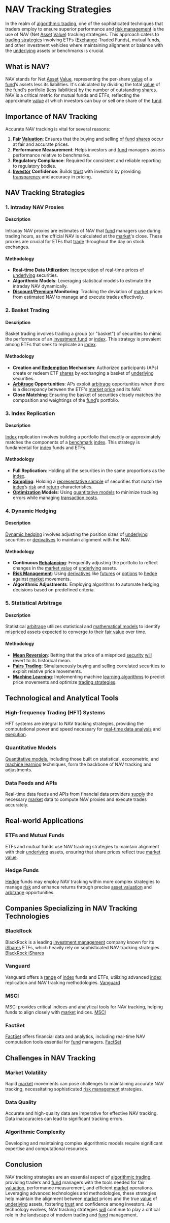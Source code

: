 # NAV Tracking Strategies

In the realm of [algorithmic trading](../a/algorithmic_trading.md), one of the sophisticated techniques that traders employ to ensure superior performance and [risk management](../r/risk_management.md) is the use of NAV (Net [Asset](../a/asset.md) [Value](../v/value.md)) tracking strategies. This approach caters to [trading strategies](../t/trading_strategies.md) involving ETFs ([Exchange](../e/exchange.md)-Traded Funds), mutual funds, and other investment vehicles where maintaining alignment or balance with the [underlying](../u/underlying.md) assets or benchmarks is crucial.

## What is NAV?

NAV stands for Net [Asset](../a/asset.md) [Value](../v/value.md), representing the per-share [value](../v/value.md) of a [fund](../f/fund.md)’s assets less its liabilities. It's calculated by dividing the total [value](../v/value.md) of the [fund](../f/fund.md)'s portfolio (less liabilities) by the number of outstanding [shares](../s/shares.md). NAV is a critical metric for mutual funds and ETFs, reflecting the approximate [value](../v/value.md) at which investors can buy or sell one share of the [fund](../f/fund.md).

## Importance of NAV Tracking

Accurate NAV tracking is vital for several reasons:

1. **Fair [Valuation](../v/valuation.md)**: Ensures that the buying and selling of [fund](../f/fund.md) [shares](../s/shares.md) occur at fair and accurate prices.
2. **Performance Measurement**: Helps investors and [fund](../f/fund.md) managers assess performance relative to benchmarks.
3. **Regulatory Compliance**: Required for consistent and reliable reporting to regulatory bodies.
4. **[Investor](../i/investor.md) Confidence**: Builds [trust](../t/trust.md) with investors by providing [transparency](../t/transparency.md) and accuracy in pricing.

## NAV Tracking Strategies

### 1. Intraday NAV Proxies

#### Description
Intraday NAV proxies are estimates of NAV that [fund](../f/fund.md) managers use during trading hours, as the official NAV is calculated at the [market](../m/market.md)'s close. These proxies are crucial for ETFs that [trade](../t/trade.md) throughout the day on stock exchanges.

#### Methodology
- **Real-time Data Utilization**: [Incorporation](../i/incorporation.md) of real-time prices of [underlying](../u/underlying.md) securities.
- **Algorithmic Models**: Leveraging statistical models to estimate the intraday NAV dynamically.
- **[Discount](../d/discount.md)/[Premium](../p/premium.md) Monitoring**: Tracking the deviation of [market](../m/market.md) prices from estimated NAV to manage and execute trades effectively.

### 2. Basket Trading

#### Description
Basket trading involves trading a group (or "basket") of securities to mimic the performance of an [investment fund](../i/investment_fund.md) or [index](../i/index_instrument.md). This strategy is prevalent among ETFs that seek to replicate an [index](../i/index_instrument.md).

#### Methodology
- **Creation and [Redemption](../r/redemption.md) Mechanism**: Authorized participants (APs) create or redeem ETF [shares](../s/shares.md) by exchanging a basket of [underlying](../u/underlying.md) securities.
- **[Arbitrage](../a/arbitrage.md) Opportunities**: APs exploit [arbitrage](../a/arbitrage.md) opportunities when there is a discrepancy between the ETF's [market price](../m/market_price.md) and its NAV.
- **Close Matching**: Ensuring the basket of securities closely matches the composition and weightings of the [fund](../f/fund.md)’s portfolio.

### 3. Index Replication

#### Description
[Index](../i/index_instrument.md) replication involves building a portfolio that exactly or approximately matches the components of a [benchmark](../b/benchmark.md) [index](../i/index_instrument.md). This strategy is fundamental for [index](../i/index_instrument.md) funds and ETFs.

#### Methodology
- **Full Replication**: Holding all the securities in the same proportions as the [index](../i/index_instrument.md).
- **[Sampling](../s/sampling.md)**: Holding a [representative sample](../r/representative_sample.md) of securities that match the [index](../i/index_instrument.md)’s [risk](../r/risk.md) and [return](../r/return.md) characteristics.
- **[Optimization](../o/optimization.md) Models**: Using [quantitative models](../q/quantitative_models.md) to minimize tracking errors while managing [transaction costs](../t/transaction_costs.md).

### 4. Dynamic Hedging

#### Description
[Dynamic hedging](../d/dynamic_hedging.md) involves adjusting the position sizes of [underlying](../u/underlying.md) securities or [derivatives](../d/derivatives.md) to maintain alignment with the NAV.

#### Methodology
- **Continuous [Rebalancing](../r/rebalancing.md)**: Frequently adjusting the portfolio to reflect changes in the [market value](../m/market_value.md) of [underlying](../u/underlying.md) assets.
- **[Risk Management](../r/risk_management.md)**: Using [derivatives](../d/derivatives.md) like [futures](../f/futures.md) or [options](../o/options.md) to [hedge](../h/hedge.md) against [market](../m/market.md) movements.
- **Algorithmic Adjustments**: Employing algorithms to automate hedging decisions based on predefined criteria.

### 5. Statistical Arbitrage

#### Description
Statistical [arbitrage](../a/arbitrage.md) utilizes statistical and [mathematical models](../m/mathematical_models_in_trading.md) to identify mispriced assets expected to converge to their [fair value](../f/fair_value.md) over time.

#### Methodology
- **[Mean Reversion](../m/mean_reversion.md)**: Betting that the price of a mispriced [security](../s/security.md) [will](../w/will.md) revert to its historical mean.
- **[Pairs Trading](../p/pairs_trading.md)**: Simultaneously buying and selling correlated securities to exploit relative price movements.
- **[Machine Learning](../m/machine_learning.md)**: Implementing machine [learning algorithms](../l/learning_algorithms_in_trading.md) to predict price movements and optimize [trading strategies](../t/trading_strategies.md).

## Technological and Analytical Tools

### High-frequency Trading (HFT) Systems

HFT systems are integral to NAV tracking strategies, providing the computational power and speed necessary for [real-time data analysis](../r/real-time_data_analysis.md) and [execution](../e/execution.md).

### Quantitative Models

[Quantitative models](../q/quantitative_models.md), including those built on statistical, econometric, and [machine learning](../m/machine_learning.md) techniques, form the backbone of NAV tracking and adjustments.

### Data Feeds and APIs

Real-time data feeds and APIs from financial data providers [supply](../s/supply.md) the necessary [market](../m/market.md) data to compute NAV proxies and execute trades accurately.

## Real-world Applications

### ETFs and Mutual Funds

ETFs and mutual funds use NAV tracking strategies to maintain alignment with their [underlying](../u/underlying.md) assets, ensuring that share prices reflect true [market value](../m/market_value.md).

### Hedge Funds

[Hedge](../h/hedge.md) funds may employ NAV tracking within more complex strategies to manage [risk](../r/risk.md) and enhance returns through precise [asset valuation](../a/asset_valuation.md) and [arbitrage](../a/arbitrage.md) opportunities.

## Companies Specializing in NAV Tracking Technologies

### BlackRock

BlackRock is a leading [investment management](../i/investment_management.md) company known for its [iShares](../i/ishares.md) ETFs, which heavily rely on sophisticated NAV tracking strategies.
[BlackRock iShares](https://www.blackrock.com/us/individual/products/etf-investments)

### Vanguard

Vanguard offers a [range](../r/range.md) of [index](../i/index_instrument.md) funds and ETFs, utilizing advanced [index](../i/index_instrument.md) replication and NAV tracking methodologies.
[Vanguard](https://investor.vanguard.com/etf/)

### MSCI

MSCI provides critical indices and analytical tools for NAV tracking, helping funds to align closely with [market](../m/market.md) indices.
[MSCI](https://www.msci.com)

### FactSet

[FactSet](../f/factset.md) offers financial data and analytics, including real-time NAV computation tools essential for [fund](../f/fund.md) managers.
[FactSet](https://www.factset.com/)

## Challenges in NAV Tracking

### Market Volatility

Rapid [market](../m/market.md) movements can pose challenges to maintaining accurate NAV tracking, necessitating sophisticated [risk management](../r/risk_management.md) strategies.

### Data Quality

Accurate and high-quality data are imperative for effective NAV tracking. Data inaccuracies can lead to significant tracking errors.

### Algorithmic Complexity

Developing and maintaining complex algorithmic models require significant expertise and computational resources.

## Conclusion

NAV tracking strategies are an essential aspect of [algorithmic trading](../a/algorithmic_trading.md), providing traders and [fund](../f/fund.md) managers with the tools needed for fair [valuation](../v/valuation.md), performance measurement, and efficient [market](../m/market.md) operations. Leveraging advanced technologies and methodologies, these strategies help maintain the alignment between [market](../m/market.md) prices and the true [value](../v/value.md) of [underlying](../u/underlying.md) assets, fostering [trust](../t/trust.md) and confidence among investors. As technology evolves, NAV tracking strategies [will](../w/will.md) continue to play a critical role in the landscape of modern trading and [fund](../f/fund.md) management.

